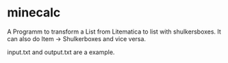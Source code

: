 # minecalc

A Programm to transform a List from Litematica to list with shulkersboxes.
It can also do Item -> Shulkerboxes and vice versa.

input.txt and output.txt are a example.
